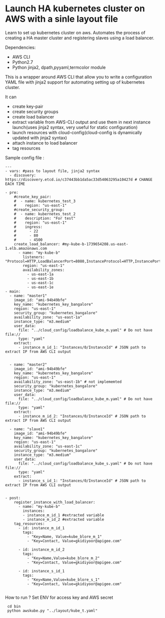# Launch HA kubernetes cluster on AWS with a sinle layout file
Learn to set up kubernetes cluster on aws. Automates the process of creating a HA master cluster and registering slaves using a load balancer.

Dependencies:
- AWS CLI
- Python2.7
- Python jinja2, dpath,pyyaml,termcolor module

This is a wrapper around AWS CLI that allow you to write a configuration YAML file with jinja2 support for automating setting up of kubernetes cluster.

It can
- create key-pair
- create security groups
- create load balancer
- extract variable from AWS-CLI output and use them in next instance launch(uses jinja2 syntax, very useful for static configuration)
- launch resources with cloud-config(cloud-config is dynamically updated with jinja2 syntax)
- attach instance to load balancer
- tag resources

Sample config file :
```
---
- vars: #pass to layout file, jinja2 syntax
  - discovery: https://discovery.etcd.io/c37443bb1da5ac33d54063295a10427d # CHANGE EACH TIME

- pre:
    #create_key_pair:
    #  - name: kubernetes_test_3
    #    region: "us-east-1"
    #create_security_group:
    #  - name: kubernetes_test_2
    #    description: "For test"
    #    region: "us-east-1"
    #    ingress:
    #      - 22
    #      - 80
    #      - 4500
    create_load_balancer: #my-kube-b-1739654208.us-east-1.elb.amazonaws.com
      - name: "my-kube-b"
        listeners: "Protocol=HTTP,LoadBalancerPort=8080,InstanceProtocol=HTTP,InstancePort=8080"
        region: "us-east-1"
        availability_zones:
          - us-east-1a
          - us-east-1b
          - us-east-1c
          - us-east-1e
- main:
  - name: "master1"
    image_id: "ami-94b49bfe"
    key_name: "kubernetes_key_bangalore"
    region: "us-east-1"
    security_group: "kubernetes_bangalore"
    availability_zone: "us-east-1a" 
    instance_type: "m3.medium"
    user_data: 
      file: "../cloud_config/loadbalance_kube_m.yaml" # Do not have file://
      type: "yaml"   
    extract:
      - instance_m_id_1: "Instances/0/InstanceId" # JSON path to extract IP from AWS CLI output


  - name: "master2"
    image_id: "ami-94b49bfe"
    key_name: "kubernetes_key_bangalore"
    region: "us-east-1"
    availability_zone: "us-east-1b" # not implememted
    security_group: "kubernetes_bangalore"
    instance_type: "m3.medium"
    user_data: 
      file: "../cloud_config/loadbalance_kube_m.yaml" # Do not have file://
      type: "yaml" 
    extract:
      - instance_m_id_2: "Instances/0/InstanceId" # JSON path to extract IP from AWS CLI output
 
  - name: "slave1"
    image_id: "ami-94b49bfe"
    key_name: "kubernetes_key_bangalore"
    region: "us-east-1"
    availability_zone: "us-east-1c"
    security_group: "kubernetes_bangalore"
    instance_type: "m3.medium"
    user_data: 
      file: "../cloud_config/loadbalance_kube_s.yaml" # Do not have file://
      type: "yaml" 
    extract:
      - instance_s_id_1: "Instances/0/InstanceId" # JSON path to extract IP from AWS CLI output


- post: 
    register_instance_with_load_balancer:
      - name: "my-kube-b"
        instances:
        - instance_m_id_1 #extracted variable
        - instance_m_id_2 #extracted variable
    tag_resources:
      - id: instance_m_id_1
        tags: 
          - "Key=Name, Value=kube_blore_m_1"
          - "Key=Contact, Value=gkidiyoor@apigee.com"
    
      - id: instance_m_id_2
        tags: 
          - "Key=Name,Value=kube_blore_m_2"
          - "Key=Contact, Value=gkidiyoor@apigee.com"
    
      - id: instance_s_id_1
        tags: 
          - "Key=Name,Value=kube_blore_s_1"
          - "Key=Contact, Value=gkidiyoor@apigee.com"


```
How to run ?
Set ENV for access key and AWS secret
```
 cd bin
 python awskube.py "../layout/kube_t.yaml"
```
 


